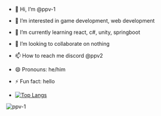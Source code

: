 - 👋 Hi, I’m @ppv-1
- 👀 I’m interested in game development, web development
- 🌱 I’m currently learning react, c#, unity, springboot
- 💞️ I’m looking to collaborate on nothing
- 📫 How to reach me discord @ppv2
- 😄 Pronouns: he/him
- ⚡ Fun fact: hello

- [![Top Langs](https://github-readme-stats.vercel.app/api/top-langs/?username=ppv-1)](https://github.com/ppv-1/github-readme-stats)
<img align="center" src="https://github-readme-streak-stats.herokuapp.com/?user=ppv-1&theme=dracula" alt="ppv-1" />
<!---
ppv-1/ppv-1 is a ✨ special ✨ repository because its `README.md` (this file) appears on your GitHub profile.
You can click the Preview link to take a look at your changes.
--->
